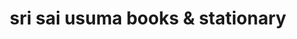 ---
title: "sri sai usuma books & stationary"
url: /visakhapatnam/sri-sai-usuma-books-and-stationary/
shop: office supplies
---